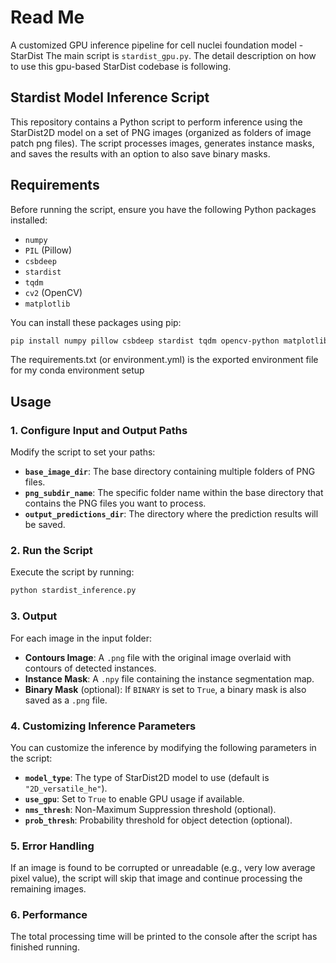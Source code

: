 # Read Me
A customized GPU inference pipeline for cell nuclei foundation model - StarDist
The main script is `stardist_gpu.py`. The detail description on how to use this gpu-based StarDist codebase is following.


##  Stardist Model Inference Script
This repository contains a Python script to perform inference using the StarDist2D model on a set of PNG images (organized as folders of image patch png files). The script processes images, generates instance masks, and saves the results with an option to also save binary masks.

## Requirements
Before running the script, ensure you have the following Python packages installed:
- `numpy`
- `PIL` (Pillow)
- `csbdeep`
- `stardist`
- `tqdm`
- `cv2` (OpenCV)
- `matplotlib`

You can install these packages using pip:
```bash
pip install numpy pillow csbdeep stardist tqdm opencv-python matplotlib
```
The requirements.txt (or environment.yml) is the exported environment file for my conda environment setup

## Usage

### 1. Configure Input and Output Paths
Modify the script to set your paths:
- **`base_image_dir`**: The base directory containing multiple folders of PNG files.
- **`png_subdir_name`**: The specific folder name within the base directory that contains the PNG files you want to process.
- **`output_predictions_dir`**: The directory where the prediction results will be saved.

### 2. Run the Script

Execute the script by running:

```bash
python stardist_inference.py
```

### 3. Output

For each image in the input folder:
- **Contours Image**: A `.png` file with the original image overlaid with contours of detected instances.
- **Instance Mask**: A `.npy` file containing the instance segmentation map.
- **Binary Mask** (optional): If `BINARY` is set to `True`, a binary mask is also saved as a `.png` file.

### 4. Customizing Inference Parameters

You can customize the inference by modifying the following parameters in the script:
- **`model_type`**: The type of StarDist2D model to use (default is `"2D_versatile_he"`).
- **`use_gpu`**: Set to `True` to enable GPU usage if available.
- **`nms_thresh`**: Non-Maximum Suppression threshold (optional).
- **`prob_thresh`**: Probability threshold for object detection (optional).

### 5. Error Handling

If an image is found to be corrupted or unreadable (e.g., very low average pixel value), the script will skip that image and continue processing the remaining images.

### 6. Performance
The total processing time will be printed to the console after the script has finished running.

